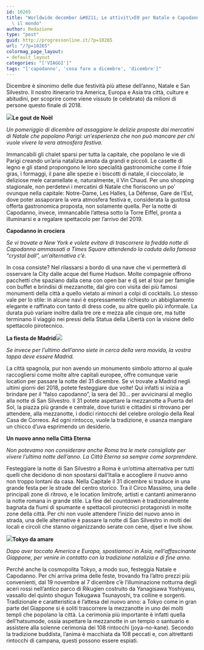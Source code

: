 ```yaml
---
id: 10265
title: "Worldwide december &#8211; Le attivit\xE0 per Natale e Capodanno in giro per\
  \ il mondo"
author: Redazione
type: "post"
guid: http://progressonline.it/?p=10265
url: "/?p=10265"
colormag_page_layout:
- default_layout
categories: "['VIAGGI']"
tags: "['capodanno', 'cosa fare a dicembre', 'dicembre']"
---
```


Dicembre è sinonimo delle due festività più attese dell’anno, Natale e San Silvestro. Il nostro itinerario tra America, Europa e Asia tra città, culture e abitudini, per scoprire come viene vissuto (e celebrato) da milioni di persone questo finale di 2018.

**![](https://progressonline.it/wp-content/uploads/2018/12/PARIGI-CHAMPS.png)Le gout de Noël**

*Un pomeriggio di dicembre ad assaggiare le delizie proposte dai mercatini di Natale che popolano Parigi: un’esperienza che non può mancare per chi vuole vivere la vera atmosfera festiva.*

Immancabili gli chalet sparsi per tutta la capitale, che popolano le vie di Parigi creando un’aria natalizia amata da grandi e piccoli. Le casette di legno e gli stand propongono le loro specialità gastronomiche come il foie gras, i formaggi, il pane alle spezie e i biscotti di natale, il cioccolato, le deliziose mele caramellate e, naturalmente, il Vin Chaud. Per uno shopping stagionale, non perdetevi i mercatini di Natale che fioriscono un po’ ovunque nella capitale: Notre-Dame, Les Halles, La Défense, Gare de l’Est, dove poter assaporare la vera atmosfera festiva e, considerata la gustosa offerta gastronomica proposta, non solamente quella. Per la notte di Capodanno, invece, immancabile l’attesa sotto la Torre Eiffel, pronta a illuminarsi e a regalare spettacolo per l’arrivo del 2019.

**Capodanno in crociera**

*Se vi trovate a New York e volete evitare di trascorrere la fredda notte di Capodanno ammassati a Times Square attendendo la caduta della famosa “crystal ball”, un’alternativa c’è.*

In cosa consiste? Nel rilassarsi a bordo di una nave che vi permetterà di osservare la City dalle acque del fiume Hudson. Molte compagnie offrono pacchetti che spaziano dalla cena con open bar e dj set al tour per famiglie con buffet e brindisi di mezzanotte, dal giro con visita dei più famosi monumenti della città a quello vietato ai minori a colpi di cocktails. Lo stesso vale per lo stile: in alcune navi è espressamente richiesto un abbigliamento elegante e raffinato con tanto di dress code, su altre quello più informale. La durata può variare inoltre dalla tre ore e mezza alle cinque ore, ma tutte terminano il viaggio nei pressi della Statua della Libertà con la visione dello spettacolo pirotecnico.

**La fiesta de Madrid![](https://progressonline.it/wp-content/uploads/2018/12/madridcibeles.jpg)**

*Se invece per l’ultimo dell’anno siete in cerca della vera movida, la vostra tappa deve essere Madrid.*

La città spagnola, pur non avendo un monumento simbolo attorno al quale raccogliersi come molte altre capitali europee, offre comunque varie location per passare la notte del 31 dicembre. Se vi trovate a Madrid negli ultimi giorni del 2018, potete festeggiare due volte! Qui infatti si inizia a brindare per il “falso capodanno”, la sera del 30… per avvicinarsi al meglio alla notte di San Silvestro. Il 31 potete aspettare la mezzanotte a Puerta del Sol, la piazza più grande e centrale, dove turisti e cittadini si ritrovano per attendere, alla mezzanotte, i dodici rintocchi del celebre orologio della Real Casa de Correos. Ad ogni rintocco, vuole la tradizione, è usanza mangiare un chicco d’uva esprimendo un desiderio.

**Un nuovo anno nella Città Eterna**

*Non potevamo non considerare anche Roma tra le mete consigliate per vivere l’ultima notte dell’anno. La Città Eterna sa sempre come sorprendere.*

Festeggiare la notte di San Silvestro a Roma è un’ottima alternativa per tutti quelli che decidono di non spostarsi dall’Italia e accogliere il nuovo anno non troppo lontani da casa. Nella Capitale il 31 dicembre si traduce in una grande festa per le strade del centro storico. Tra il Circo Massimo, una delle principali zone di ritrovo, e le location limitrofe, artisti e cantanti animeranno la notte romana in grande stile. La fine del countdown è tradizionalmente bagnata da fiumi di spumante e spettacoli pirotecnici protagonisti in molte zone della città. Per chi non vuole attendere l’inizio del nuovo anno in strada, una delle alternative è passare la notte di San Silvestro in molti dei locali e circoli che stanno organizzando serate con cene, djset e live show.

**![](https://progressonline.it/wp-content/uploads/2018/12/blogdilifestyle_2daf3852f4e223ef581e594f6a177639.jpg)Tokyo da amare**

*Dopo aver toccato America e Europa, spostiamoci in Asia, nell’affascinante Giappone, per venire in contatto con la tradizione natalizia e di fine anno.*

Perché anche la cosmopolita Tokyo, a modo suo, festeggia Natale e Capodanno. Per chi arriva prima delle feste, trovando fra l’altro prezzi più convenienti, dal 19 novembre al 7 dicembre c’è l’illuminazione notturna degli aceri rossi nell’antico parco di Rikugien costruito da Yanagisawa Yoshiyasu, vassallo del quinto shogun Tokugawa Tsunayoshi, tra colline e sorgenti. Tradizionale e caratteristica è l’attesa del nuovo anno: a Tokyo come in gran parte del Giappone si è soliti trascorrere la mezzanotte in uno dei molti templi che popolano la città. La cerimonia più importante è infatti quella dell’hatsumode, ossia aspettare la mezzanotte in un tempio o santuario e assistere alla solenne cerimonia dei 108 rintocchi (joya-no-kane). Secondo la tradizione buddista, l’anima è macchiata da 108 peccati e, con altrettanti rintocchi di campana, questi possono essere espiati.